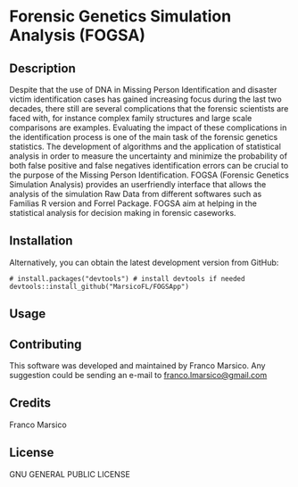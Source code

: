 # Forensic Genetics Simulation Analysis (FOGSA)

## Description
Despite that the use of DNA in Missing Person Identification and disaster victim identification cases has gained increasing focus during the last two decades, there still are several complications that the forensic scientists are faced with, for instance complex family structures and large scale comparisons are examples. Evaluating the impact of these complications in the identification process is one of the main task of the forensic genetics statistics. The development of algorithms and the application of statistical analysis in order to measure the uncertainty and minimize the probability of both false positive and false negatives identification errors can be crucial to the purpose of the Missing Person Identification. FOGSA (Forensic Genetics Simulation Analysis) provides an userfriendly interface that allows the analysis of the simulation Raw Data from different softwares such as Familias R version and Forrel Package. FOGSA aim at helping in the statistical analysis for decision making in forensic caseworks.

## Installation
Alternatively, you can obtain the latest development version from GitHub:
```{r, eval = FALSE}
# install.packages("devtools") # install devtools if needed
devtools::install_github("MarsicoFL/FOGSApp")
```

## Usage


## Contributing
This software was developed and maintained by Franco Marsico. Any suggestion could be sending an e-mail to franco.lmarsico@gmail.com

## Credits
Franco Marsico

## License 
GNU GENERAL PUBLIC LICENSE
